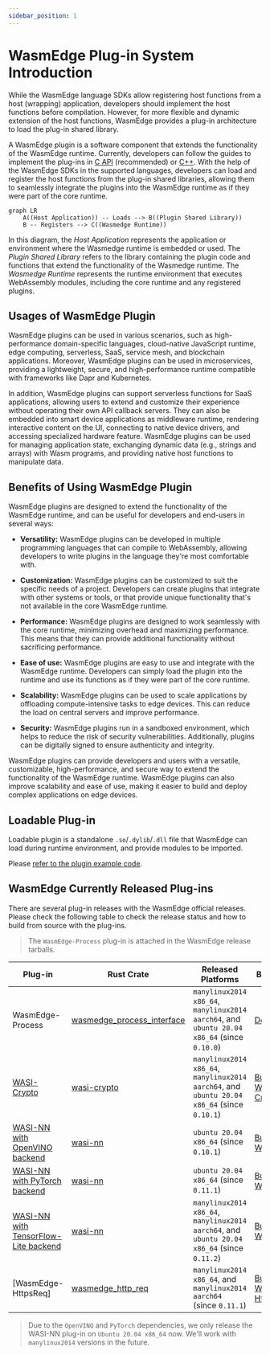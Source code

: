 ```yaml
---
sidebar_position: 1
---
```


# WasmEdge Plug-in System Introduction

While the WasmEdge language SDKs allow registering host functions from a host (wrapping) application, developers should implement the host functions before compilation. However, for more flexible and dynamic extension of the host functions, WasmEdge provides a plug-in architecture to load the plug-in shared library.

A WasmEdge plugin is a software component that extends the functionality of the WasmEdge runtime. Currently, developers can follow the guides to implement the plug-ins in [C API](develop_plugin_c.md)  (recommended) or [C++](develop_plugin_cpp.md). With the help of the WasmEdge SDKs in the supported languages, developers can load and register the host functions from the plug-in shared libraries, allowing them to seamlessly integrate the plugins into the WasmEdge runtime as if they were part of the core runtime.

```mermaid
graph LR
    A((Host Application)) -- Loads --> B((Plugin Shared Library))
    B -- Registers --> C((Wasmedge Runtime))
```

In this diagram, the *Host Application* represents the application or environment where the Wasmedge runtime is embedded or used. The *Plugin Shared Library* refers to the library containing the plugin code and functions that extend the functionality of the Wasmedge runtime. The *Wasmedge Runtime* represents the runtime environment that executes WebAssembly modules, including the core runtime and any registered plugins.

## Usages of WasmEdge Plugin

WasmEdge plugins can be used in various scenarios, such as high-performance domain-specific languages, cloud-native JavaScript runtime, edge computing, serverless, SaaS, service mesh, and blockchain applications. Moreover, WasmEdge plugins can be used in microservices, providing a lightweight, secure, and high-performance runtime compatible with frameworks like Dapr and Kubernetes.

In addition, WasmEdge plugins can support serverless functions for SaaS applications, allowing users to extend and customize their experience without operating their own API callback servers. They can also be embedded into smart device applications as middleware runtime, rendering interactive content on the UI, connecting to native device drivers, and accessing specialized hardware feature. WasmEdge plugins can be used for managing application state, exchanging dynamic data (e.g., strings and arrays) with Wasm programs, and providing native host functions to manipulate data.

## Benefits of Using WasmEdge Plugin

WasmEdge plugins are designed to extend the functionality of the WasmEdge runtime, and can be useful for developers and end-users in several ways:

* **Versatility:** WasmEdge plugins can be developed in multiple programming languages that can compile to WebAssembly, allowing developers to write plugins in the language they're most comfortable with.

* **Customization:** WasmEdge plugins can be customized to suit the specific needs of a project. Developers can create plugins that integrate with other systems or tools, or that provide unique functionality that's not available in the core WasmEdge runtime.

* **Performance:** WasmEdge plugins are designed to work seamlessly with the core runtime, minimizing overhead and maximizing performance. This means that they can provide additional functionality without sacrificing performance.

* **Ease of use:** WasmEdge plugins are easy to use and integrate with the WasmEdge runtime. Developers can simply load the plugin into the runtime and use its functions as if they were part of the core runtime.

* **Scalability:** WasmEdge plugins can be used to scale applications by offloading compute-intensive tasks to edge devices. This can reduce the load on central servers and improve performance.

* **Security:** WasmEdge plugins run in a sandboxed environment, which helps to reduce the risk of security vulnerabilities. Additionally, plugins can be digitally signed to ensure authenticity and integrity.

WasmEdge plugins can provide developers and users with a versatile, customizable, high-performance, and secure way to extend the functionality of the WasmEdge runtime. WasmEdge plugins can also improve scalability and ease of use, making it easier to build and deploy complex applications on edge devices.

## Loadable Plug-in

Loadable plugin is a standalone `.so`/`.dylib`/`.dll` file that WasmEdge can load during runtime environment, and provide modules to be imported.

Please [refer to the plugin example code](https://github.com/WasmEdge/WasmEdge/tree/master/examples/plugin/get-string).

## WasmEdge Currently Released Plug-ins

There are several plug-in releases with the WasmEdge official releases. Please check the following table to check the release status and how to build from source with the plug-ins.

> The `WasmEdge-Process` plug-in is attached in the WasmEdge release tarballs.

| Plug-in | Rust Crate | Released Platforms | Build Steps |
| --- | --- | --- | --- |
| WasmEdge-Process | [wasmedge_process_interface][] | `manylinux2014 x86_64`, `manylinux2014 aarch64`, and `ubuntu 20.04 x86_64` (since `0.10.0`) | [Default](/contribute/source/os/linux) |
| [WASI-Crypto] | [wasi-crypto][] | `manylinux2014 x86_64`, `manylinux2014 aarch64`, and `ubuntu 20.04 x86_64` (since `0.10.1`) | [Build With WASI-Crypto](/contribute/source/plugin/wasi_crypto) |
| [WASI-NN with OpenVINO backend](/develop/rust/ai_inference/openvino) | [wasi-nn][] | `ubuntu 20.04 x86_64` (since `0.10.1`) | [Build With WASI-NN](/contribute/source/plugin/was_nn#get-wasmedge-with-wasi-nn-plug-in-openvino-backend) |
| [WASI-NN with PyTorch backend](/develop/rust/ai_inference/pytorch) | [wasi-nn][] | `ubuntu 20.04 x86_64` (since `0.11.1`) | [Build With WASI-NN](/contribute/source/plugin/was_nn#build-wasmedge-with-wasi-nn-pytorch-backend) |
| [WASI-NN with TensorFlow-Lite backend](/develop/rust/ai_inference/pytorch) | [wasi-nn][] | `manylinux2014 x86_64`, `manylinux2014 aarch64`, and `ubuntu 20.04 x86_64` (since `0.11.2`) | [Build With WASI-NN](/contribute/source/plugin/was_nn#build-wasmedge-with-wasi-nn-tensorflow-lite-backend) |
| [WasmEdge-HttpsReq] | [wasmedge_http_req][] | `manylinux2014 x86_64`, and `manylinux2014 aarch64` (since `0.11.1`) | [Build With WasmEdge-HttpsReq](/contribute/source/plugin/httpsreq) |

> Due to the `OpenVINO` and `PyTorch` dependencies, we only release the WASI-NN plug-in on `Ubuntu 20.04 x86_64` now. We'll work with `manylinux2014` versions in the future.

[wasmedge_process_interface]: https://crates.io/crates/wasmedge_process_interface
[wasi-crypto]: https://crates.io/crates/wasi-crypto
[wasi-nn]: https://crates.io/crates/wasi-nn
[wasmedge_http_req]: https://crates.io/crates/wasmedge_http_req
